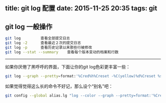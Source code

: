 title: git log 配置
date: 2015-11-25 20:35
tags: git
---

## git log 一般操作
```bash
git log         查看全部提交日志
git log -2      查看最近２次的提交日志
git log -p      查看历史记录以来那些行被修改
git log --stat --summary    查看每个版本变动的档案和行数
```

---
如果你厌倦了黑呼呼的界面，下面让你的git log色彩更丰富一些：
```bash
git log --graph --pretty=format:'%Cred%h%Creset -%C(yellow)%d%Creset %s %Cgreen(%cr) %C(bold blue)<%an>%Creset' --abbrev-commit
```

如果觉得觉得这么长的命令不好记，那么设个“别名"吧：
```bash
git config --global alias.lg "log --color --graph --pretty=format:'%Cred%h%Creset -%C(yellow)%d%Creset %s %Cgreen(%cr) %C(bold blue)<%an>%Creset' --abbrev-commit"
```

